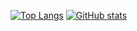 [![Top Langs](https://github-readme-stats.vercel.app/api/top-langs/?username=Reason0x6&hide=javascript,html,css&show_icons=true&theme=radical&langs_count=3)](https://github.com/Reason0x6)
[![GitHub stats](https://github-readme-stats.vercel.app/api?username=Reason0x6&count_private=true&show_icons=true&theme=radical)](https://github.com/Reason0x6)
